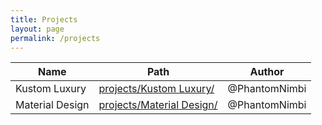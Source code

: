 ```yaml
---
title: Projects
layout: page
permalink: /projects
---
```



| Name | Path | Author |
| --- | --- | --- |
| Kustom Luxury | [projects/Kustom Luxury/](./projects/Kustom%20Luxury/) | @PhantomNimbi |
| Material Design | [projects/Material Design/](./projects/Material%20Design/) | @PhantomNimbi |